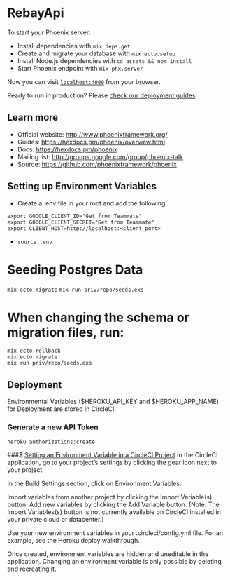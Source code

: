 # RebayApi

To start your Phoenix server:

  * Install dependencies with `mix deps.get`
  * Create and migrate your database with `mix ecto.setup`
  * Install Node.js dependencies with `cd assets && npm install`
  * Start Phoenix endpoint with `mix phx.server`

Now you can visit [`localhost:4000`](http://localhost:4000) from your browser.

Ready to run in production? Please [check our deployment guides](https://hexdocs.pm/phoenix/deployment.html).

## Learn more

  * Official website: http://www.phoenixframework.org/
  * Guides: https://hexdocs.pm/phoenix/overview.html
  * Docs: https://hexdocs.pm/phoenix
  * Mailing list: http://groups.google.com/group/phoenix-talk
  * Source: https://github.com/phoenixframework/phoenix

## Setting up Environment Variables
-  Create a .env file in your root and add the following
```
export GOOGLE_CLIENT_ID="Get from Teammate"
export GOOGLE_CLIENT_SECRET="Get from Teammate"
export CLIENT_HOST=http://localhost:<client_port>
```
- `source .env`

# Seeding Postgres Data
`mix ecto.migrate`
`mix run priv/repo/seeds.exs`

# When changing the schema or migration files, run:
```
mix ecto.rollback
mix ecto.migrate
mix run priv/repo/seeds.exs
```

## Deployment
Environmental Variables ($HEROKU_API_KEY and $HEROKU_APP_NAME) for Deployment are stored in CircleCI.

### Generate a new API Token
`heroku authorizations:create`

###$ [Setting an Environment Variable in a CircleCI Project](https://circleci.com/docs/2.0/env-vars/#setting-an-environment-variable-in-a-project)
In the CircleCI application, go to your project’s settings by clicking the gear icon next to your project.

In the Build Settings section, click on Environment Variables.

Import variables from another project by clicking the Import Variable(s) button. Add new variables by clicking the Add Variable button. (Note: The Import Variables(s) button is not currently available on CircleCI installed in your private cloud or datacenter.)

Use your new environment variables in your .circleci/config.yml file. For an example, see the Heroku deploy walkthrough.

Once created, environment variables are hidden and uneditable in the application. Changing an environment variable is only possible by deleting and recreating it.

